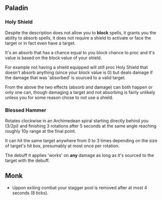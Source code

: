 ## Paladin

### Holy Shield

Despite the description does not allow you to **block** spells, it grants you the ability to absorb spells, it does not require a shield to activate or face the target or in fact even have a target.

It's an absorb that has a chance equal to you block chance to proc and it's value is based on the block value of your shield.

For example not having a shield equipped will still proc Holy Shield that doesn't absorb anything (since your block value is 0) but deals damage if the damage that was 'absorbed' is sourced to a valid target.

From the above the two effects (absorb and damage) can both happen or only one can, though damaging a target and not absorbing is fairly unlikely unless you for some reason chose to not use a shield.

### Blessed Hammer

Rotates clockwise in an Archimedean spiral starting directly behind you (3/2pi) and finishing 3 rotations after 5 seconds at the same angle reaching roughly 10y range at the final point.

It can hit the same target anywhere from 0 to 3 times depending on the size of target's hit box, presumably at most once per rotation.

The debuff it applies 'works' on **any** damage as long as it's sourced to the target with the debuff.

## Monk

- Uppon exiting combat your stagger pool is removed after at most 4 seconds (8 ticks).